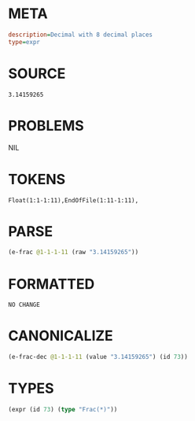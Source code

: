 # META
~~~ini
description=Decimal with 8 decimal places
type=expr
~~~
# SOURCE
~~~roc
3.14159265
~~~
# PROBLEMS
NIL
# TOKENS
~~~zig
Float(1:1-1:11),EndOfFile(1:11-1:11),
~~~
# PARSE
~~~clojure
(e-frac @1-1-1-11 (raw "3.14159265"))
~~~
# FORMATTED
~~~roc
NO CHANGE
~~~
# CANONICALIZE
~~~clojure
(e-frac-dec @1-1-1-11 (value "3.14159265") (id 73))
~~~
# TYPES
~~~clojure
(expr (id 73) (type "Frac(*)"))
~~~
